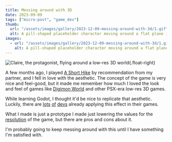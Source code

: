 ```yaml
---
title: Messing around with 3D
date: 2023-09-09
tags: ["micro-post", "game_dev"]
thumb:
  url: "/assets/images/gallery/2023-12-09-messing-around-with-3d/1.gif"
  alt: A pill-shaped placeholder character moving around a flat plane in a low-res 3D environment.
images:
  - url: "/assets/images/gallery/2023-12-09-messing-around-with-3d/1.gif"
    alt: A pill-shaped placeholder character moving around a flat plane in a low-res 3D environment.
---
```


![Claire, the protagonist, flying around a low-res 3D world](https://cdn.akamai.steamstatic.com/steam/apps/1055540/ss_0e864bf975bb71f238de6861fc8fd3d6ed6e4ce8.1920x1080.jpg?t=1701219411 "Claire, the protagonist, flying around a low-res 3D world"){.float-right}

A few months ago, I played [A Short Hike](https://store.steampowered.com/app/1055540/A_Short_Hike/) by recommendation from my partner, and I fell in love with the aesthetic. The concept of the game is very nice and feel-good, but it made me remember how much I loved the look and feel of games like [Digimon World](https://en.wikipedia.org/wiki/Digimon_World) and other PSX-era low-res 3D games.

While learning Godot, I thought it'd be nice to replicate that aesthetic. Luckily, there are [lots](https://www.youtube.com/watch?v=Mg_V27arKdg&pp=ygUSYSBzaG9ydCBoaWtlIGdvZG90) [of](https://www.youtube.com/watch?v=WBoApONC7bM&pp=ygUSM2QgcGl4ZWwgYXJ0IGdvZG90) [devs](https://www.youtube.com/watch?v=qRAeiwTA7qs&pp=ygUSM2QgcGl4ZWwgYXJ0IGdvZG90) already applying this effect in their games.

What I made is just a prototype I made just lowering the values for the [resolution](https://docs.godotengine.org/en/stable/tutorials/3d/resolution_scaling.html) of the game, but there are pros and cons about it.

I'm probably going to keep messing around with this until I have something I'm satisfied with.
